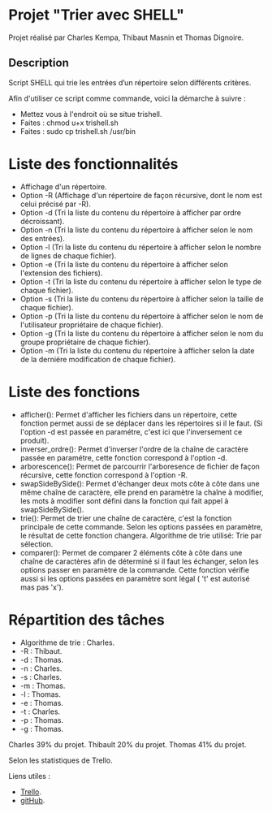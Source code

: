 # Projet "Trier avec SHELL"

Projet réalisé par Charles Kempa, Thibaut Masnin et Thomas Dignoire.

## Description

Script SHELL qui trie les entrées d’un répertoire selon différents critères.

Afin d'utiliser ce script comme commande, voici la démarche à suivre :

* Mettez vous à l'endroit où se situe trishell.
* Faites : chmod u+x trishell.sh
* Faites : sudo cp trishell.sh /usr/bin

# Liste des fonctionnalités

* Affichage d'un répertoire.
* Option -R (Affichage d'un répertoire de façon récursive, dont le nom est celui précisé par -R).
* Option -d (Tri la liste du contenu du répertoire à afficher par ordre décroissant).
* Option -n (Tri la liste du contenu du répertoire à afficher selon le nom des entrées).
* Option -l (Tri la liste du contenu du répertoire à afficher selon le nombre de lignes de chaque fichier).
* Option -e (Tri la liste du contenu du répertoire à afficher selon l'extension des fichiers).
* Option -t (Tri la liste du contenu du répertoire à afficher selon le type de chaque fichier).
* Option -s (Tri la liste du contenu du répertoire à afficher selon la taille de chaque fichier).
* Option -p (Tri la liste du contenu du répertoire à afficher selon le nom de l'utilisateur propriétaire de chaque fichier).
* Option -g (Tri la liste du contenu du répertoire à afficher selon le nom du groupe propriétaire de chaque fichier).
* Option -m (Tri la liste du contenu du répertoire à afficher selon la date de la derniére modification de chaque fichier).

# Liste des fonctions

* afficher(): Permet d'afficher les fichiers dans un répertoire, cette fonction permet aussi de se déplacer dans les répertoires si il le faut. (Si l'option -d est passée en paramétre, c'est ici que l'inversement ce produit).
* inverser_ordre(): Permet d'inverser l'ordre de la chaîne de caractère passée en paramétre, cette fonction correspond à l'option -d.
* arborescence(): Permet de parcourrir l'arboresence de fichier de façon récursive, cette fonction correspond à l'option -R.
* swapSideBySide(): Permet d'échanger deux mots côte à côte dans une même chaîne de caractère, elle prend en paramètre la chaîne à modifier, les mots à modifier sont défini dans la fonction qui fait appel à swapSideBySide().
* trie(): Permet de trier une chaîne de caractère, c'est la fonction principale de cette commande. Selon les options passées en paramètre, le résultat de cette fonction changera. Algorithme de trie utilisé: Trie par sélection.
* comparer(): Permet de comparer 2 éléments côte à côte dans une chaîne de caractères afin de déterminé si il faut les échanger, selon les options passer en paramètre de la commande. Cette fonction vérifie aussi si les options passées en paramètre sont légal ( 't' est autorisé mas pas 'x').

# Répartition des tâches

* Algorithme de trie : Charles.
* -R : Thibaut.
* -d : Thomas.
* -n : Charles.
* -s : Charles.
* -m : Thomas.
* -l : Thomas.
* -e : Thomas.
* -t : Charles.
* -p : Thomas.
* -g : Thomas.

Charles 39% du projet.
Thibault 20% du projet.
Thomas 41% du projet.

Selon les statistiques de Trello.

Liens utiles :

* [Trello](https://trello.com/b/2FQoZzJh/projet-shell).
* [gitHub](https://github.com/iDrack/TriShell).


